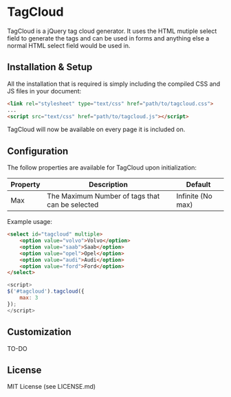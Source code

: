 # TagCloud

TagCloud is a jQuery tag cloud generator. It uses the HTML mutiple select field to generate the tags and can be used in forms and anything else a normal HTML select field would be used in.

## Installation & Setup

All the installation that is required is simply including the compiled CSS and JS files in your document:

```html
<link rel="stylesheet" type="text/css" href="path/to/tagcloud.css">
...
<script src="text/css" href="path/to/tagcloud.js"></script>
```

TagCloud will now be available on every page it is included on.

## Configuration

The follow properties are available for TagCloud upon initialization:

 Property | Description | Default
 -------- | ----------- | -------
 Max | The Maximum Number of tags that can be selected | Infinite (No max)
 
Example usage:

```HTML
<select id="tagcloud" multiple>
	<option value="volvo">Volvo</option>
	<option value="saab">Saab</option>
	<option value="opel">Opel</option>
	<option value="audi">Audi</option>
	<option value="ford">Ford</option>
</select>
```

```js
<script>
$('#tagcloud').tagcloud({
	max: 3
});
</script>
```
 
## Customization

TO-DO

## License

MIT License (see LICENSE.md)